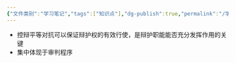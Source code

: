 ```yaml
---
{"文件类别":"学习笔记","tags":["知识点"],"dg-publish":true,"permalink":"/学习笔记/知识点/控辩平等对抗/","dgPassFrontmatter":true}
---
```


- 控辩平等对抗可以保证辩护权的有效行使，是辩护职能能否充分发挥作用的关键
- 集中体现于审判程序